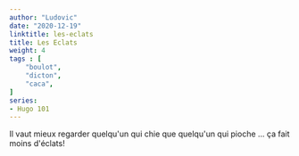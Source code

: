 ```yaml
---
author: "Ludovic"
date: "2020-12-19"
linktitle: les-eclats 
title: Les Eclats
weight: 4
tags : [
    "boulot",
    "dicton",
    "caca",   
]
series:
- Hugo 101 
---
```


Il vaut mieux regarder quelqu'un qui chie que quelqu'un qui pioche ... ça fait moins d'éclats!
